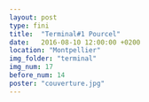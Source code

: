 ```yaml
---
layout: post
type: fini
title:  "Terminal#1 Pourcel"
date:   2016-08-10 12:00:00 +0200
location: "Montpellier"
img_folder: "terminal"
img_num: 17
before_num: 14
poster: "couverture.jpg"
---
```

